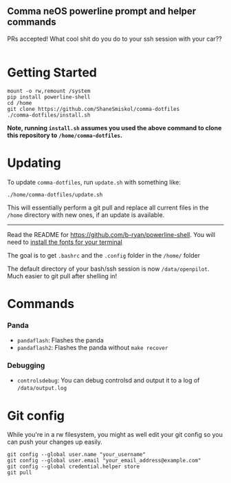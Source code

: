 ## Comma neOS powerline prompt and helper commands

PRs accepted! What cool shit do you do to your ssh session with your car??

<img src="https://emu.bz/xmf" alt="" />

# Getting Started
```
mount -o rw,remount /system
pip install powerline-shell
cd /home
git clone https://github.com/ShaneSmiskol/comma-dotfiles
./comma-dotfiles/install.sh
```
**Note, running `install.sh` assumes you used the above command to clone this repository to `/home/comma-dotfiles`.**

# Updating
To update `comma-dotfiles`, run `update.sh` with something like:
```
./home/comma-dotfiles/update.sh
```
This will essentially perform a git pull and replace all current files in the `/home` directory with new ones, if an update is available.

---
Read the README for https://github.com/b-ryan/powerline-shell. You will need to [install the fonts for your terminal](https://github.com/powerline/fonts)

The goal is to get `.bashrc` and the `.config` folder in the `/home/` folder

The default directory of your bash/ssh session is now `/data/openpilot`. Much easier to git pull after shelling in!

# Commands
### Panda
- `pandaflash`: Flashes the panda
- `pandaflash2`: Flashes the panda without `make recover`

### Debugging
- `controlsdebug`: You can debug controlsd and output it to a log of `/data/output.log`

# Git config
While you're in a rw filesystem, you might as well edit your git config so you can push your changes up easily.
```
git config --global user.name "your_username"
git config --global user.email "your_email_address@example.com"
git config --global credential.helper store
git pull
```
